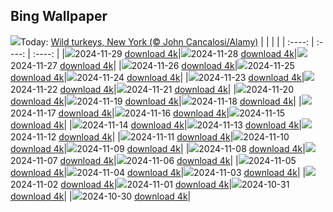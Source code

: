 ## Bing Wallpaper
![](./wallpaper/2024-11-29.jpg)Today: [Wild turkeys, New York (© John Cancalosi/Alamy)](./wallpaper/2024-11-29.jpg)
|      |      |      |
| :----: | :----: | :----: |
|![](./wallpaper/2024-11-29_sm.jpg)2024-11-29 [download 4k](./wallpaper/2024-11-29.jpg)|![](./wallpaper/2024-11-28_sm.jpg)2024-11-28 [download 4k](./wallpaper/2024-11-28.jpg)|![](./wallpaper/2024-11-27_sm.jpg)2024-11-27 [download 4k](./wallpaper/2024-11-27.jpg)|
|![](./wallpaper/2024-11-26_sm.jpg)2024-11-26 [download 4k](./wallpaper/2024-11-26.jpg)|![](./wallpaper/2024-11-25_sm.jpg)2024-11-25 [download 4k](./wallpaper/2024-11-25.jpg)|![](./wallpaper/2024-11-24_sm.jpg)2024-11-24 [download 4k](./wallpaper/2024-11-24.jpg)|
|![](./wallpaper/2024-11-23_sm.jpg)2024-11-23 [download 4k](./wallpaper/2024-11-23.jpg)|![](./wallpaper/2024-11-22_sm.jpg)2024-11-22 [download 4k](./wallpaper/2024-11-22.jpg)|![](./wallpaper/2024-11-21_sm.jpg)2024-11-21 [download 4k](./wallpaper/2024-11-21.jpg)|
|![](./wallpaper/2024-11-20_sm.jpg)2024-11-20 [download 4k](./wallpaper/2024-11-20.jpg)|![](./wallpaper/2024-11-19_sm.jpg)2024-11-19 [download 4k](./wallpaper/2024-11-19.jpg)|![](./wallpaper/2024-11-18_sm.jpg)2024-11-18 [download 4k](./wallpaper/2024-11-18.jpg)|
|![](./wallpaper/2024-11-17_sm.jpg)2024-11-17 [download 4k](./wallpaper/2024-11-17.jpg)|![](./wallpaper/2024-11-16_sm.jpg)2024-11-16 [download 4k](./wallpaper/2024-11-16.jpg)|![](./wallpaper/2024-11-15_sm.jpg)2024-11-15 [download 4k](./wallpaper/2024-11-15.jpg)|
|![](./wallpaper/2024-11-14_sm.jpg)2024-11-14 [download 4k](./wallpaper/2024-11-14.jpg)|![](./wallpaper/2024-11-13_sm.jpg)2024-11-13 [download 4k](./wallpaper/2024-11-13.jpg)|![](./wallpaper/2024-11-12_sm.jpg)2024-11-12 [download 4k](./wallpaper/2024-11-12.jpg)|
|![](./wallpaper/2024-11-11_sm.jpg)2024-11-11 [download 4k](./wallpaper/2024-11-11.jpg)|![](./wallpaper/2024-11-10_sm.jpg)2024-11-10 [download 4k](./wallpaper/2024-11-10.jpg)|![](./wallpaper/2024-11-09_sm.jpg)2024-11-09 [download 4k](./wallpaper/2024-11-09.jpg)|
|![](./wallpaper/2024-11-08_sm.jpg)2024-11-08 [download 4k](./wallpaper/2024-11-08.jpg)|![](./wallpaper/2024-11-07_sm.jpg)2024-11-07 [download 4k](./wallpaper/2024-11-07.jpg)|![](./wallpaper/2024-11-06_sm.jpg)2024-11-06 [download 4k](./wallpaper/2024-11-06.jpg)|
|![](./wallpaper/2024-11-05_sm.jpg)2024-11-05 [download 4k](./wallpaper/2024-11-05.jpg)|![](./wallpaper/2024-11-04_sm.jpg)2024-11-04 [download 4k](./wallpaper/2024-11-04.jpg)|![](./wallpaper/2024-11-03_sm.jpg)2024-11-03 [download 4k](./wallpaper/2024-11-03.jpg)|
|![](./wallpaper/2024-11-02_sm.jpg)2024-11-02 [download 4k](./wallpaper/2024-11-02.jpg)|![](./wallpaper/2024-11-01_sm.jpg)2024-11-01 [download 4k](./wallpaper/2024-11-01.jpg)|![](./wallpaper/2024-10-31_sm.jpg)2024-10-31 [download 4k](./wallpaper/2024-10-31.jpg)|
|![](./wallpaper/2024-10-30_sm.jpg)2024-10-30 [download 4k](./wallpaper/2024-10-30.jpg)|